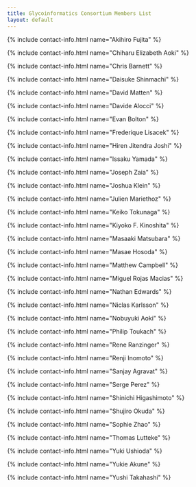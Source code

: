 ```yaml
---
title: Glycoinformatics Consortium Members List
layout: default
---
```


{% include contact-info.html name="Akihiro Fujita" %}

{% include contact-info.html name="Chiharu Elizabeth Aoki" %}

{% include contact-info.html name="Chris Barnett" %}

{% include contact-info.html name="Daisuke Shinmachi" %}

{% include contact-info.html name="David Matten" %}

{% include contact-info.html name="Davide Alocci" %}

{% include contact-info.html name="Evan Bolton" %}

{% include contact-info.html name="Frederique Lisacek" %}

{% include contact-info.html name="Hiren Jitendra Joshi" %}

{% include contact-info.html name="Issaku Yamada" %}

{% include contact-info.html name="Joseph Zaia" %}

{% include contact-info.html name="Joshua Klein" %}

{% include contact-info.html name="Julien Mariethoz" %}

{% include contact-info.html name="Keiko Tokunaga" %}

{% include contact-info.html name="Kiyoko F. Kinoshita" %}

{% include contact-info.html name="Masaaki Matsubara" %}

{% include contact-info.html name="Masae Hosoda" %}

{% include contact-info.html name="Matthew Campbell" %}

{% include contact-info.html name="Miguel Rojas Macias" %}

{% include contact-info.html name="Nathan Edwards" %}

{% include contact-info.html name="Niclas Karlsson" %}

{% include contact-info.html name="Nobuyuki Aoki" %}

{% include contact-info.html name="Philip Toukach" %}

{% include contact-info.html name="Rene Ranzinger" %}

{% include contact-info.html name="Renji Inomoto" %}

{% include contact-info.html name="Sanjay Agravat" %}

{% include contact-info.html name="Serge Perez" %}

{% include contact-info.html name="Shinichi Higashimoto" %}

{% include contact-info.html name="Shujiro Okuda" %}

{% include contact-info.html name="Sophie Zhao" %}

{% include contact-info.html name="Thomas Lutteke" %}

{% include contact-info.html name="Yuki Ushioda" %}

{% include contact-info.html name="Yukie Akune" %}

{% include contact-info.html name="Yushi Takahashi" %}

&nbsp;

&nbsp;


